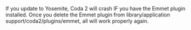 If you update to Yosemite, Coda 2 will crash IF you have the Emmet plugin installed. Once you delete the Emmet plugin from library/application support/coda2/plugins/emmet, all will work properly again.

